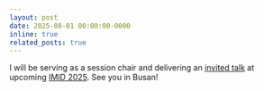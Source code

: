 ```yaml
---
layout: post
date: 2025-08-01 00:00:00-0000
inline: true
related_posts: true
---
```


I will be serving as a session chair and delivering an [invited talk](https://www.imid.or.kr/2025/download/advanceProgram/IMID2025_Advance_Program_Oral_43.pdf) at upcoming [IMID 2025](https://www.imid.or.kr/2025/index.asp). See you in Busan!